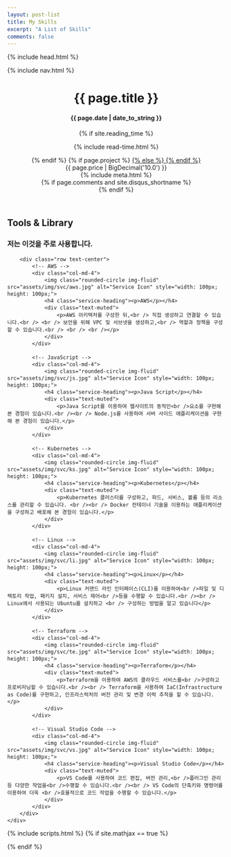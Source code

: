 ```yaml
---
layout: post-list
title: My Skills
excerpt: "A List of Skills"
comments: false
---
```

{% include head.html %}

{% include nav.html %}

<header class="header" role="banner">
    <div class="wrapper animated fadeIn">
        <div class="content">
            <div class="post-title {% if page.feature %} feature {% endif %}">
                <h1>{{ page.title }}</h1>
                <h4>{{ page.date | date_to_string }}</h4>
                {% if site.reading_time %}
                <p class="reading-time">
                    <i class="fa fa-clock-o"></i>
                    {% include read-time.html %}
                </p>
                {% endif %}
                {% if page.project %}
                <a class="btn zoombtn" href="{{site.url}}/projects/">
                {% else %}
                <a class="btn zoombtn" href="{{site.url}}/posts/">
                {% endif %}
                    <i class="fa fa-chevron-left"></i>
                </a>
            </div>
            {{ page.price | BigDecimal('10.0') }}
            <div class="entry-meta">
                {% include meta.html %}
            </div>
        </div>
    </div>
    {% if page.comments and site.disqus_shortname %}<section id="disqus_thread" class="animated fadeInUp"></section>{% endif %}
</header>

<section class="bg-light page-section" id="services">
    <div class="container">
        <div class="row">
            <div class="col-lg-12 text-center">
                <h2 class="section-heading text-uppercase">Tools & Library</h2>
                <h3 class="section-subheading text-muted">저는 이것을 주로 사용합니다.</h3>
            </div>
        </div>

        <div class="row text-center">
            <!-- AWS -->
            <div class="col-md-4">
                <img class="rounded-circle img-fluid" src="assets/img/svc/aws.jpg" alt="Service Icon" style="width: 100px; height: 100px;">
                <h4 class="service-heading"><p>AWS</p></h4>
                <div class="text-muted">
                    <p>AWS 아키텍처를 구성한 뒤,<br /> 직접 생성하고 연결할 수 있습니다.<br /> <br /> 보안을 위해 VPC 및 서브넷을 생성하고,<br /> 역할과 정책을 구성할 수 있습니다.<br /> <br /> <br /></p>
                </div>
            </div>

            <!-- JavaScript -->
            <div class="col-md-4">
                <img class="rounded-circle img-fluid" src="assets/img/svc/js.jpg" alt="Service Icon" style="width: 100px; height: 100px;">
                <h4 class="service-heading"><p>Java Script</p></h4>
                <div class="text-muted">
                    <p>Java Script를 이용하여 웹사이트의 동적인<br />요소를 구현해 본 경험이 있습니다.<br /><br /> Node.js를 사용하여 서버 사이드 애플리케이션을 구현해 본 경험이 있습니다.</p>
                </div>
            </div>

            <!-- Kubernetes -->
            <div class="col-md-4">
                <img class="rounded-circle img-fluid" src="assets/img/svc/ks.jpg" alt="Service Icon" style="width: 100px; height: 100px;">
                <h4 class="service-heading"><p>Kubernetes</p></h4>
                <div class="text-muted">
                    <p>Kubernetes 클러스터를 구성하고, 파드, 서비스, 볼륨 등의 리소스를 관리할 수 있습니다. <br /><br /> Docker 컨테이너 기술을 이용하는 애플리케이션을 구성하고 배포해 본 경험이 있습니다.</p>
                </div>
            </div>

            <!-- Linux -->
            <div class="col-md-4">
                <img class="rounded-circle img-fluid" src="assets/img/svc/li.jpg" alt="Service Icon" style="width: 100px; height: 100px;">
                <h4 class="service-heading"><p>Linux</p></h4>
                <div class="text-muted">
                    <p>Linux 커맨드 라인 인터페이스(CLI)를 이용하여<br />파일 및 디렉토리 작업, 패키지 설치, 서비스 제어<br />등을 수행할 수 있습니다.<br /><br /> Linux에서 사용되는 Ubuntu를 설치하고 <br /> 구성하는 방법을 알고 있습니다</p>
                </div>
            </div>

            <!-- Terraform -->
            <div class="col-md-4">
                <img class="rounded-circle img-fluid" src="assets/img/svc/te.jpg" alt="Service Icon" style="width: 100px; height: 100px;">
                <h4 class="service-heading"><p>Terraform</p></h4>
                <div class="text-muted">
                    <p>Terraform을 이용하여 AWS의 클라우드 서비스를<br />구성하고 프로비저닝할 수 있습니다.<br /><br /> Terraform을 사용하여 IaC(Infrastructure as Code)를 구현하고, 인프라스럭처의 버전 관리 및 변경 이력 추적을 할 수 있습니다.</p>
                </div>
            </div>

            <!-- Visual Studio Code -->
            <div class="col-md-4">
                <img class="rounded-circle img-fluid" src="assets/img/svc/vs.jpg" alt="Service Icon" style="width: 100px; height: 100px;">
                <h4 class="service-heading"><p>Visual Studio Code</p></h4>
                <div class="text-muted">
                    <p>VS Code를 사용하여 코드 편집, 버전 관리,<br />플러그인 관리 등 다양한 작업을<br />수행할 수 있습니다.<br /><br /> VS Code의 단축키와 명령어를 이용하여 더욱 <br />효율적으로 코드 작업을 수행할 수 있습니다.</p>
                </div>
            </div>
        </div>
    </div>
</section>

{% include scripts.html %}
{% if site.mathjax == true %}
<script async src="https://cdn.mathjax.org/mathjax/latest/MathJax.js?config=TeX-AMS-MML_HTMLorMML"></script>
{% endif %}